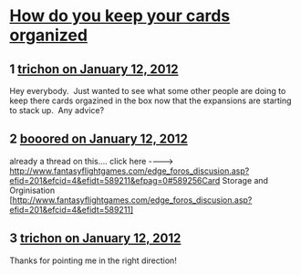 # [How do you keep your cards organized](https://community.fantasyflightgames.com/topic/58848-how-do-you-keep-your-cards-organized/)

## 1 [trichon on January 12, 2012](https://community.fantasyflightgames.com/topic/58848-how-do-you-keep-your-cards-organized/?do=findComment&comment=578415)

Hey everybody.  Just wanted to see what some other people are doing to keep there cards orgazined in the box now that the expansions are starting to stack up.  Any advice?

## 2 [booored on January 12, 2012](https://community.fantasyflightgames.com/topic/58848-how-do-you-keep-your-cards-organized/?do=findComment&comment=578426)

already a thread on this.... click here ---->  http://www.fantasyflightgames.com/edge_foros_discusion.asp?efid=201&efcid=4&efidt=589211&efpag=0#589256Card Storage and Orginisation [http://www.fantasyflightgames.com/edge_foros_discusion.asp?efid=201&efcid=4&efidt=589211]


## 3 [trichon on January 12, 2012](https://community.fantasyflightgames.com/topic/58848-how-do-you-keep-your-cards-organized/?do=findComment&comment=578440)

Thanks for pointing me in the right direction!


